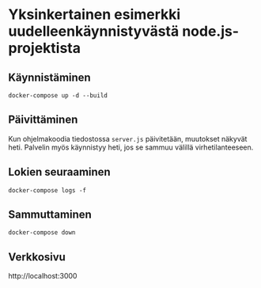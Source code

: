 # Yksinkertainen esimerkki uudelleenkäynnistyvästä node.js-projektista

## Käynnistäminen

`docker-compose up -d --build`

## Päivittäminen

Kun ohjelmakoodia tiedostossa `server.js` päivitetään, muutokset näkyvät heti.
Palvelin myös käynnistyy heti, jos se sammuu välillä virhetilanteeseen.

## Lokien seuraaminen

`docker-compose logs -f`

## Sammuttaminen

`docker-compose down`

## Verkkosivu

http://localhost:3000
